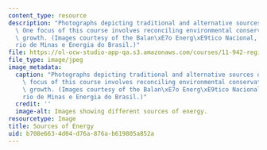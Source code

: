 ```yaml
---
content_type: resource
description: "Photographs depicting traditional and alternative sources of energy.\
  \ One focus of this course involves reconciling environmental conservation and economic\
  \ growth. (Images courtesy of the Balan\xE7o Energ\xE9tico Nacional, Minist\xE9\
  rio de Minas e Energia do Brasil.)"
file: https://ol-ocw-studio-app-qa.s3.amazonaws.com/courses/11-942-regional-energy-environmental-economic-modeling-spring-2007/b708e6634d04d76a876ab619805a852a_11-942s07.jpg
file_type: image/jpeg
image_metadata:
  caption: "Photographs depicting traditional and alternative sources of energy. One\
    \ focus of this course involves reconciling environmental conservation and economic\
    \ growth. (Images courtesy of the Balan\xE7o Energ\xE9tico Nacional, Minist\xE9\
    rio de Minas e Energia do Brasil.)"
  credit: ''
  image-alt: Images showing different sources of energy.
resourcetype: Image
title: Sources of Energy
uid: b708e663-4d04-d76a-876a-b619805a852a
---
```

